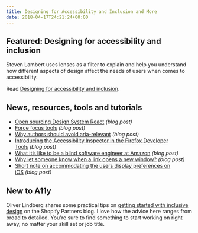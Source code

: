 ```yaml
---
title: Designing for Accessibility and Inclusion and More
date: 2018-04-17T24:21:24+00:00
---
```


## Featured: Designing for accessibility and inclusion

Steven Lambert uses lenses as a filter to explain and help you understand how different aspects of design affect the needs of users when comes to accessibility.

Read [Designing for accessibility and inclusion](https://www.smashingmagazine.com/2018/04/designing-accessibility-inclusion/).

## News, resources, tools and tutorials

* [Open sourcing Design System React](https://engineering.salesforce.com/open-sourcing-design-system-react-9be45b8bb127) _(blog post)_
* [Force focus tools](http://www.webaxe.org/force-focus-tools/) _(blog post)_
* [Why authors should avoid aria-relevant](https://medium.com/dev-channel/why-authors-should-avoid-aria-relevant-5d3164fab1e3) _(blog post)_
* [Introducing the Accessibility Inspector in the Firefox Developer Tools](https://www.marcozehe.de/2018/04/11/introducing-the-accessibility-inspector-in-the-firefox-developer-tools/) _(blog post)_
* [What it’s like to be a blind software engineer at Amazon](https://www.fastcompany.com/40555815/what-its-like-to-be-a-blind-software-engineer-at-amazon) _(blog post)_
* [Why let someone know when a link opens a new window?](https://medium.com/@svinkle/why-let-someone-know-when-a-link-opens-a-new-window-8699d20ed3b1) _(blog post)_
* [Short note on accommodating the users display preferences on iOS](https://developer.paciellogroup.com/blog/2018/04/short-note-on-accommodating-the-users-display-preferences-on-ios/) _(blog post)_

## New to A11y

Oliver Lindberg shares some practical tips on [getting started with inclusive design](https://www.shopify.co.uk/partners/blog/inclusive-design) on the Shopify Partners blog. I love how the advice here ranges from broad to detailed. You're sure to find something to start working on right away, no matter your skill set or job title.